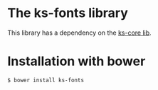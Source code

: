 The ks-fonts library
=======

This library has a dependency on the [ks-core lib](https://github.com/ks-frontend/ks-core).

# Installation with bower

```console
$ bower install ks-fonts
```
